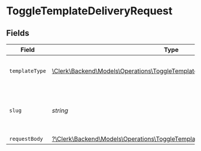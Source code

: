 # ToggleTemplateDeliveryRequest


## Fields

| Field                                                                                                                                                  | Type                                                                                                                                                   | Required                                                                                                                                               | Description                                                                                                                                            |
| ------------------------------------------------------------------------------------------------------------------------------------------------------ | ------------------------------------------------------------------------------------------------------------------------------------------------------ | ------------------------------------------------------------------------------------------------------------------------------------------------------ | ------------------------------------------------------------------------------------------------------------------------------------------------------ |
| `templateType`                                                                                                                                         | [\Clerk\Backend\Models\Operations\ToggleTemplateDeliveryPathParamTemplateType](../../Models/Operations/ToggleTemplateDeliveryPathParamTemplateType.md) | :heavy_check_mark:                                                                                                                                     | The type of template to toggle delivery for                                                                                                            |
| `slug`                                                                                                                                                 | *string*                                                                                                                                               | :heavy_check_mark:                                                                                                                                     | The slug of the template for which to toggle delivery                                                                                                  |
| `requestBody`                                                                                                                                          | [?\Clerk\Backend\Models\Operations\ToggleTemplateDeliveryRequestBody](../../Models/Operations/ToggleTemplateDeliveryRequestBody.md)                    | :heavy_minus_sign:                                                                                                                                     | N/A                                                                                                                                                    |